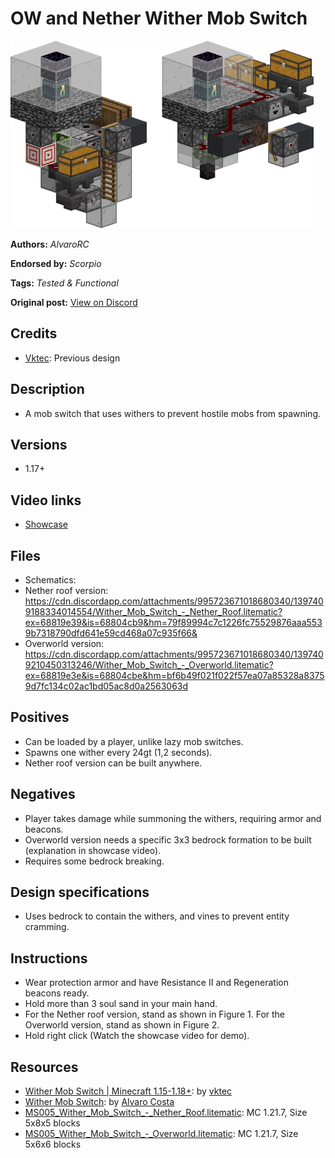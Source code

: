 # OW and Nether Wither Mob Switch
<img alt="area_render.png" src="images/area_render.png?raw=1" height="300px">

**Authors:** *AlvaroRC*

**Endorsed by:** *Scorpio*

**Tags:** *Tested & Functional*

**Original post:** [View on Discord](https://discord.com/channels/913065809096638494/1397615348978683924)

## Credits
- [Vktec](<https://youtu.be/2qL3erHQgvE>): Previous design
## Description
- A mob switch that uses withers to prevent hostile mobs from spawning.
## Versions
- 1.17+
## Video links
- [Showcase](<https://youtu.be/O7TCNGuFPQQ>)
## Files
- Schematics:
- Nether roof version: https://cdn.discordapp.com/attachments/995723671018680340/1397409188334014554/Wither_Mob_Switch_-_Nether_Roof.litematic?ex=68819e39&is=68804cb9&hm=79f89994c7c1226fc75529876aaa5539b7318790dfd641e59cd468a07c935f66&
- Overworld version: https://cdn.discordapp.com/attachments/995723671018680340/1397409210450313246/Wither_Mob_Switch_-_Overworld.litematic?ex=68819e3e&is=68804cbe&hm=bf6b49f021f022f57ea07a85328a83759d7fc134c02ac1bd05ac8d0a2563063d
## Positives
- Can be loaded by a player, unlike lazy mob switches.
- Spawns one wither every 24gt (1,2 seconds).
- Nether roof version can be built anywhere.
## Negatives
- Player takes damage while summoning the withers, requiring armor and beacons.
- Overworld version needs a specific 3x3 bedrock formation to be built (explanation in showcase video).
- Requires some bedrock breaking.
## Design specifications
- Uses bedrock to contain the withers, and vines to prevent entity cramming.
## Instructions
- Wear protection armor and have Resistance II and Regeneration beacons ready.
- Hold more than 3 soul sand in your main hand.
- For the Nether roof version, stand as shown in Figure 1. For the Overworld version, stand as shown in Figure 2.
- Hold right click (Watch the showcase video for demo).

## Resources
- [Wither Mob Switch | Minecraft 1.15-1.18+](https://youtu.be/2qL3erHQgvE): by [vktec](https://www.youtube.com/@vktec)
- [Wither Mob Switch](https://youtu.be/O7TCNGuFPQQ): by [Alvaro Costa](https://www.youtube.com/@AlvaroRCosta)
- [MS005_Wither_Mob_Switch_-_Nether_Roof.litematic](attachments/MS005_Wither_Mob_Switch_-_Nether_Roof.litematic): MC 1.21.7, Size 5x8x5 blocks
- [MS005_Wither_Mob_Switch_-_Overworld.litematic](attachments/MS005_Wither_Mob_Switch_-_Overworld.litematic): MC 1.21.7, Size 5x6x6 blocks
